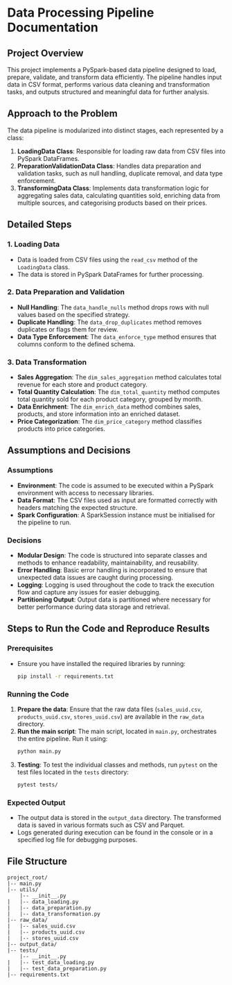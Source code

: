 # Data Processing Pipeline Documentation

## Project Overview
This project implements a PySpark-based data pipeline designed to load, prepare, validate, and transform data efficiently. 
The pipeline handles input data in CSV format, performs various data cleaning and transformation tasks, and outputs structured and meaningful data for further analysis.

## Approach to the Problem
The data pipeline is modularized into distinct stages, each represented by a class:

1. **LoadingData Class**: Responsible for loading raw data from CSV files into PySpark DataFrames.
2. **PreparationValidationData Class**: Handles data preparation and validation tasks, such as null handling, duplicate removal, and data type enforcement.
3. **TransformingData Class**: Implements data transformation logic for aggregating sales data, calculating quantities sold, enriching data from multiple sources, and categorising products based on their prices.

## Detailed Steps

### 1. Loading Data
- Data is loaded from CSV files using the `read_csv` method of the `LoadingData` class.
- The data is stored in PySpark DataFrames for further processing.

### 2. Data Preparation and Validation
- **Null Handling**: The `data_handle_nulls` method drops rows with null values based on the specified strategy.
- **Duplicate Handling**: The `data_drop_duplicates` method removes duplicates or flags them for review.
- **Data Type Enforcement**: The `data_enforce_type` method ensures that columns conform to the defined schema.

### 3. Data Transformation
- **Sales Aggregation**: The `dim_sales_aggregation` method calculates total revenue for each store and product category.
- **Total Quantity Calculation**: The `dim_total_quantity` method computes total quantity sold for each product category, grouped by month.
- **Data Enrichment**: The `dim_enrich_data` method combines sales, products, and store information into an enriched dataset.
- **Price Categorization**: The `dim_price_category` method classifies products into price categories.

## Assumptions and Decisions

### Assumptions
- **Environment**: The code is assumed to be executed within a PySpark environment with access to necessary libraries.
- **Data Format**: The CSV files used as input are formatted correctly with headers matching the expected structure.
- **Spark Configuration**: A SparkSession instance must be initialised for the pipeline to run.

### Decisions
- **Modular Design**: The code is structured into separate classes and methods to enhance readability, maintainability, and reusability.
- **Error Handling**: Basic error handling is incorporated to ensure that unexpected data issues are caught during processing.
- **Logging**: Logging is used throughout the code to track the execution flow and capture any issues for easier debugging.
- **Partitioning Output**: Output data is partitioned where necessary for better performance during data storage and retrieval.

## Steps to Run the Code and Reproduce Results

### Prerequisites
- Ensure you have installed the required libraries by running:
  ```bash
  pip install -r requirements.txt
  ```

### Running the Code
1. **Prepare the data**: Ensure that the raw data files (`sales_uuid.csv`, `products_uuid.csv`, `stores_uuid.csv`) are available in the `raw_data` directory.
2. **Run the main script**: The main script, located in `main.py`, orchestrates the entire pipeline. Run it using:
   ```bash
   python main.py
   ```
3. **Testing**: To test the individual classes and methods, run `pytest` on the test files located in the `tests` directory:
   ```bash
   pytest tests/
   ```

### Expected Output
- The output data is stored in the `output_data` directory. The transformed data is saved in various formats such as CSV and Parquet.
- Logs generated during execution can be found in the console or in a specified log file for debugging purposes.

## File Structure
```plaintext
project_root/
|-- main.py
|-- utils/
    |-- __init__.py
|   |-- data_loading.py
|   |-- data_preparation.py
|   |-- data_transformation.py
|-- raw_data/
|   |-- sales_uuid.csv
|   |-- products_uuid.csv
|   |-- stores_uuid.csv
|-- output_data/
|-- tests/
    |-- __init__.py
|   |-- test_data_loading.py
|   |-- test_data_preparation.py
|-- requirements.txt
```